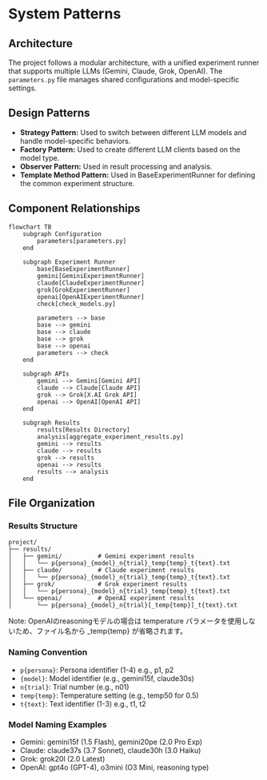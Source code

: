 # System Patterns

## Architecture

The project follows a modular architecture, with a unified experiment runner that supports multiple LLMs (Gemini, Claude, Grok, OpenAI). The `parameters.py` file manages shared configurations and model-specific settings.

## Design Patterns

- **Strategy Pattern:** Used to switch between different LLM models and handle model-specific behaviors.
- **Factory Pattern:** Used to create different LLM clients based on the model type.
- **Observer Pattern:** Used in result processing and analysis.
- **Template Method Pattern:** Used in BaseExperimentRunner for defining the common experiment structure.

## Component Relationships

```mermaid
flowchart TB
    subgraph Configuration
        parameters[parameters.py]
    end

    subgraph Experiment Runner
        base[BaseExperimentRunner]
        gemini[GeminiExperimentRunner]
        claude[ClaudeExperimentRunner]
        grok[GrokExperimentRunner]
        openai[OpenAIExperimentRunner]
        check[check_models.py]
        
        parameters --> base
        base --> gemini
        base --> claude
        base --> grok
        base --> openai
        parameters --> check
    end

    subgraph APIs
        gemini --> Gemini[Gemini API]
        claude --> Claude[Claude API]
        grok --> Grok[X.AI Grok API]
        openai --> OpenAI[OpenAI API]
    end

    subgraph Results
        results[Results Directory]
        analysis[aggregate_experiment_results.py]
        gemini --> results
        claude --> results
        grok --> results
        openai --> results
        results --> analysis
    end
```

## File Organization

### Results Structure
```
project/
├── results/
│   ├── gemini/          # Gemini experiment results
│   │   └── p{persona}_{model}_n{trial}_temp{temp}_t{text}.txt
│   ├── claude/          # Claude experiment results
│   │   └── p{persona}_{model}_n{trial}_temp{temp}_t{text}.txt
│   ├── grok/            # Grok experiment results
│   │   └── p{persona}_{model}_n{trial}_temp{temp}_t{text}.txt
│   └── openai/          # OpenAI experiment results
│       └── p{persona}_{model}_n{trial}[_temp{temp}]_t{text}.txt
```

Note: OpenAIのreasoningモデルの場合は temperature パラメータを使用しないため、ファイル名から _temp{temp} が省略されます。

### Naming Convention
- `p{persona}`: Persona identifier (1-4) e.g., p1, p2
- `{model}`: Model identifier (e.g., gemini15f, claude30s)
- `n{trial}`: Trial number (e.g., n01)
- `temp{temp}`: Temperature setting (e.g., temp50 for 0.5)
- `t{text}`: Text identifier (1-3) e.g., t1, t2

### Model Naming Examples
- Gemini: gemini15f (1.5 Flash), gemini20pe (2.0 Pro Exp)
- Claude: claude37s (3.7 Sonnet), claude30h (3.0 Haiku)
- Grok: grok20l (2.0 Latest)
- OpenAI: gpt4o (GPT-4), o3mini (O3 Mini, reasoning type)
